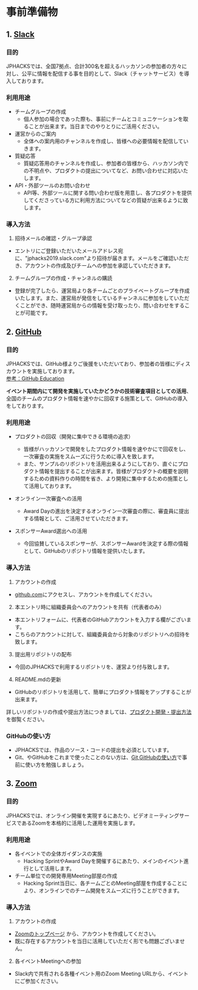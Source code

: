 # 事前準備物
## 1. [Slack](https://slack.com/)
### 目的
JPHACKSでは、全国7拠点、合計300名を超えるハッカソンの参加者の方々に対し、公平に情報を配信する事を目的として、Slack（チャットサービス）を導入しております。

### 利用用途
- チームグループの作成
    - 個人参加の場合であった際も、事前にチームとコミュニケーションを取ることが出来ます。当日までのやりとりにご活用ください。
- 運営からのご案内
    - 全体への案内用のチャンネルを作成し、皆様への必要情報を配信していきます。
- 質疑応答
    - 質疑応答用のチャンネルを作成し、参加者の皆様から、ハッカソン内での不明点や、プロダクトの提出についてなど、お問い合わせに対応いたします。
- API・外部ツールのお問い合わせ
    - API等、外部ツールに関する問い合わせ版を用意し、各プロダクトを提供してくださっている方に利用方法についてなどの質疑が出来るように致します。

### 導入方法
1. 招待メールの確認・グループ承認
  - エントリにご登録いただいたメールアドレス宛に、"jphacks2019.slack.com"より招待が届きます。メールをご確認いただき、アカウントの作成及びチームへの参加を承認していただきます。

2. チームグループの作成・チャンネルの購読
  - 登録が完了したら、運営局より各チームごとのプライベートグループを作成いたします。また、運営局が発信をしているチャンネルに参加をしていただくことができ、随時運営局からの情報を受け取ったり、問い合わせをすることが可能です。

## 2. [GitHub](https://github.com)
### 目的
JPHACKSでは、GitHub様よりご後援をいただいており、参加者の皆様にディスカウントを実施しております。  
[参考：GitHub Education](https://education.github.com/)

**イベント期間内にて開発を実施していたかどうかの技術審査項目としての活用**、全国のチームのプロダクト情報を速やかに回収する施策として、GitHubの導入をしております。

### 利用用途
* プロダクトの回収（開発に集中できる環境の追求）  
    - 皆様がハッカソンで開発をしたプロダクト情報を速やかにで回収をし、一次審査の実施をスムーズに行うために導入を致します。  
    - また、サンプルのリポジトリを活用出来るようにしており、直ぐにプロダクト情報を提出することが出来ます。皆様がプロダクトの概要を説明するための資料作りの時間を省き、より開発に集中するための施策として活用しております。

* オンライン一次審査への活用
    - Award Dayの進出を決定するオンライン一次審査の際に、審査員に提出する情報として、ご活用させていただきます。  

* スポンサーAward選出への活用  
    - 今回協賛しているスポンサーが、スポンサーAwardを決定する際の情報として、GitHubのリポジトリ情報を提供いたします。

### 導入方法
1. アカウントの作成
  - [github.com](https://github.com/)にアクセスし、アカウントを作成してください。

2. 本エントリ時に組織委員会へのアカウントを共有（代表者のみ）
  - 本エントリフォームに、代表者のGitHubアカウントを入力する欄がございます。
  - こちらのアカウントに対して、組織委員会から対象のリポジトリへの招待を致します。

3. 提出用リポジトリの配布
  - 今回のJPHACKSで利用するリポジトリを、運営より付与致します。

4. README.mdの更新
  - GitHubのリポジトリを活用して、簡単にプロダクト情報をアップすることが出来ます。

詳しいリポジトリの作成や提出方法につきましては、[プロダクト開発・提出方法](how-to-submit.md)を御覧ください。

### GitHubの使い方
- JPHACKSでは、作品のソース・コードの提出を必須としています。
- Git、やGitHubをこれまで使ったことのない方は、[Git,GitHubの使い方](how-to-use-git-github.md)で事前に使い方を勉強しましょう。

## 3. [Zoom](https://zoom.us/jp-jp/meetings.html)
### 目的
JPHACKSでは、オンライン開催を実現するにあたり、ビデオミーティングサービスであるZoomを本格的に活用した運用を実施します。

### 利用用途
- 各イベントでの全体ガイダンスの実施
    - Hacking SprintやAward Dayを開催するにあたり、メインのイベント進行として活用します。
- チーム単位での開発専用Meeting部屋の作成
    - Hacking Sprint当日に、各チームごとのMeeting部屋を作成することにより、オンラインでのチーム開発をスムーズに行うことができます。

### 導入方法
1. アカウントの作成
  - [Zoomのトップページ](https://zoom.us/jp-jp/meetings.html) から、アカウントを作成してください。
  - 既に存在するアカウントを当日に活用していただく形でも問題ございません。

2. 各イベントMeetingへの参加
  - Slack内で共有される各種イベント用のZoom Meeting URLから、イベントにご参加ください。
